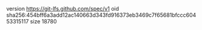 version https://git-lfs.github.com/spec/v1
oid sha256:454bff6a3add12ac140663d343fd916373eb3469c7f65681bfccc60453315117
size 18780
